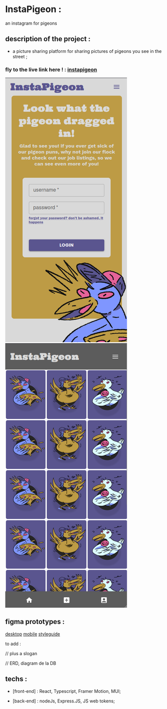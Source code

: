 # InstaPigeon :

an instagram for pigeons

## description of the project :

-  a picture sharing platform for sharing pictures of pigeons you see in the street ;

### fly to the live link here ! : [instapigeon](https://instapigeon.herokuapp.com/)



![login](./readme-assets/login.png)
![grid](./readme-assets/grid.png)

## figma prototypes :

[desktop](./readme-assets/instap-desktop.pdf)
[mobile](./readme-assets/instap-phone.pdf)
[styleguide](./readme-assets/instap-styleguide.pdf)

to add :

// plus a slogan

// ERD, diagram de la DB

## techs :

-  [front-end] : React, Typescript, Framer Motion, MUI;

-  [back-end] : nodeJs, Express.JS, JS web tokens;
